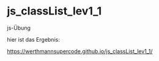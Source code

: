 # js_classList_lev1_1

js-Übung

hier ist das Ergebnis:

https://werthmannsupercode.github.io/js_classList_lev1_1/

